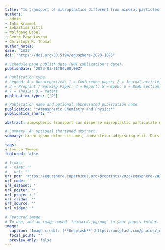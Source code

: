 ```yaml
---
title: "Is transport of microplastics different from mineral particles? Idealized wind tunnel studies on polyethylene microspheres"
authors:
- admin
- Inka Krammel
- Sebastian Sittl
- Wolfgang Babel
- Georg Papastavrou
- Christoph K. Thomas
author_notes:
date: "2023"
doi: "https://doi.org/10.5194/egusphere-2023-1025"

# Schedule page publish date (NOT publication's date).
publishDate: "2023-03-01T00:00:00Z"

# Publication type.
# Legend: 0 = Uncategorized; 1 = Conference paper; 2 = Journal article;
# 3 = Preprint / Working Paper; 4 = Report; 5 = Book; 6 = Book section;
# 7 = Thesis; 8 = Patent
publication_types: ["2"]

# Publication name and optional abbreviated publication name.
publication: "*Atmospheric Chemistry and Physics*"
publication_short: ""

abstract: Atmospheric transport can disperse microplastic particulate matter to virtually every environment on the planet. Only a few studies have examined the fundamental transport mechanisms of microplastics and contrasted them with the existing body of knowledge accumulated on mineral dust over the past few decades. Our study addresses this research gap and presents results from idealized wind tunnel experiments, which examine the detachment behavior of microplastics ranging from 38 to 125 µm in diameter from smooth substrates. We here define detachment as microspheres detaching from a substrate and leaving the field of observation, which includes several transport modes, including creeping, rolling, and directly lifting off. The detachment behavior of polyethylene microspheres (PE69) and borosilicate microspheres (GL69) of nominally the same physical diameter (63–75 µm) is contrasted across hydrophilic to hydrophobic substrates. We further examine the effect of microsphere–microsphere collisions on the detachment behavior of both polyethylene and borosilicate microspheres. In a collision the rolling microsphere can detach a static microsphere or be stopped by it. Differentiating between microspheres experiencing only fluid forces and microspheres experiencing fluid forces and collisions revealed that collisions can facilitate and mitigate detachment. Further, results indicate that GL69, as a hydrophilic particle, is sensitive to substrate hydrophobicity, whereas PE69 is not sensitive. Sensitive microspheres detached more easily from hydrophobic substrates compared to hydrophilic substrates. The smallest polyethylene microspheres behave similarly to borosilicate microspheres. Results demonstrate that PE69 and GL69 as proxies for plastic and mineral dust, respectively, detach at u* between 0.1 and 0.3 m s−1, fitting the prediction of a fluid threshold model by Shao and Lu (2000). In the observed range of relative humidity (RH), capillary forces can increase the median detachment with about 0.2 m s−1 for PE69 and GL69. The smallest polyethylene microspheres behaved similarly to borosilicate microspheres by being sensitive to the substrate hydrophobicity. For bigger microspheres, the lesser density of polyethylene drives their higher erodibility. At a similar relative humidity, polyethylene microspheres detach at smaller friction velocities compared to borosilicate microspheres of the same nominal diameter. We argue that our idealized experiments provide a useful analog to more complex experiments, for example using simple soils as substrates. We conclude that plastic particles are preferentially transported, as their lower density and more hydrophobic surface facilitate detachment.

# Summary. An optional shortened abstract.
summary: Lorem ipsum dolor sit amet, consectetur adipiscing elit. Duis posuere tellus ac convallis placerat. Proin tincidunt magna sed ex sollicitudin condimentum.

tags:
- Source Themes
featured: false

# links:
# - name: ""
#   url: ""
url_pdf: 'https://egusphere.copernicus.org/preprints/2023/egusphere-2023-1025/'
url_code: ''
url_dataset: ''
url_poster: ''
url_project: ''
url_slides: ''
url_source: ''
url_video: ''

# Featured image
# To use, add an image named `featured.jpg/png` to your page's folder. 
image:
  caption: 'Image credit: [**Unsplash**](https://unsplash.com/photos/jdD8gXaTZsc)'
  focal_point: ""
  preview_only: false
---
```


